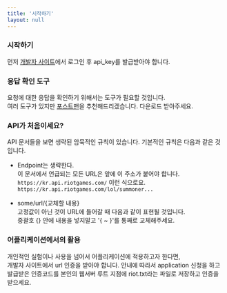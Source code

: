 ```yaml
---
title: '시작하기'
layout: null
---
```


### 시작하기

먼저 [개발자 사이트](https://developer.riotgames.com)에서 
로그인 후 api_key를 발급받아야 합니다.

### 응답 확인 도구

요청에 대한 응답을 확인하기 위해서는 도구가 필요할 것입니다.  
여러 도구가 있지만 [포스트맨](https://www.getpostman.com/)을 추천해드리겠습니다.
다운로드 받아주세요.

### API가 처음이세요?

API 문서들을 보면 생략된 암묵적인 규칙이 있습니다.
기본적인 규칙은 다음과 같은 것입니다.
* Endpoint는 생략한다.  
이 문서에서 언급되는 모든 URL은 앞에 이 주소가 붙어야 합니다.
`https://kr.api.riotgames.com/`
이런 식으로요.
`https://kr.api.riotgames.com/lol/summoner...`
  
* some/url/{교체할 내용}  
고정값이 아닌 것이 URL에 들어갈 때 다음과 같이 표현될 것입니다.  
중괄호 {} 안에 내용을 넣지말고 '{ ~ }'를 통째로 교체해주세요.

### 어플리케이션에서의 활용

개인적인 실험이나 사용을 넘어서 어플리케이션에 적용하고자 한다면,  
개발자 사이트에서 url 인증을 받아야 합니다.
안내에 따라서 application 신청을 하고  
발급받은 인증코드를 본인의 웹서버 루트 지점에 riot.txt라는 파일로 저장하고 인증을 받으세요.